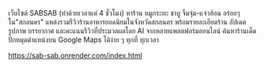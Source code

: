 เว็บไซต์ SABSAB (ทำด้วยเวลาแค่ 4 ชั่วโมง) หาร้าน หมูกระทะ ชาบู จิ้มจุ่ม-แจ่วฮ้อน อร่อยๆใน"สกลนคร"
แหล่งรวมรีวิวร้านอาหารยอดนิยมในจังหวัดสกลนคร พร้อมรายละเอียดร้าน อัปเดตรูปภาพ บรรยากาศ และคะแนนรีวิวที่ประมวลผลโดย AI จากหลายแพลตฟอร์มออนไลน์
ค้นหาร้านเด็ด ปักหมุดตำแหน่งบน Google Maps ได้ง่าย ๆ ทุกที่ ทุกเวลา

https://sab-sab.onrender.com/index.html
